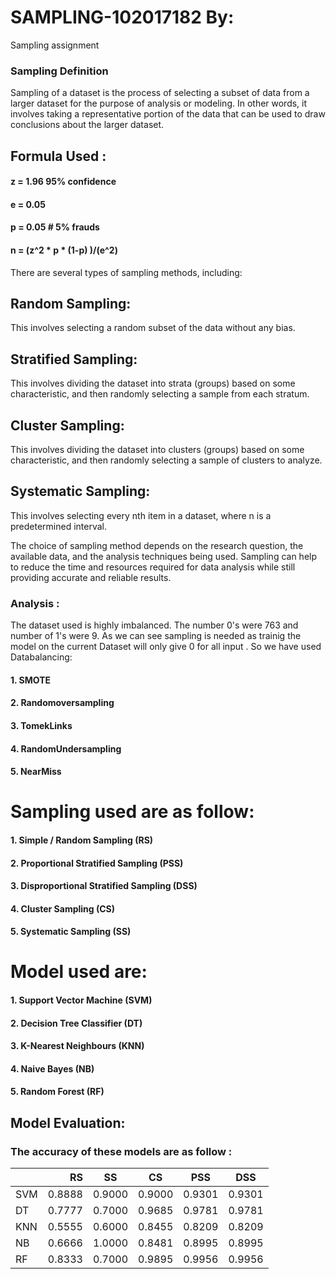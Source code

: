 # SAMPLING-102017182  By:
Sampling assignment 

### Sampling Definition
Sampling of a dataset is the process of selecting a subset of data from a larger dataset for the purpose of analysis or modeling. In other words, it involves taking a representative portion of the data that can be used to draw conclusions about the larger dataset.



## Formula Used :
####  z = 1.96   95% confidence
####  e = 0.05
#### p = 0.05    # 5% frauds
#### n = (z^2 * p * (1-p) )/(e^2)

There are several types of sampling methods, including:

##  Random Sampling:
This involves selecting a random subset of the data without any bias.

##  Stratified Sampling: 
This involves dividing the dataset into strata (groups) based on some characteristic, and then randomly selecting a sample from each stratum.

## Cluster Sampling:
This involves dividing the dataset into clusters (groups) based on some characteristic, and then randomly selecting a sample of clusters to analyze.

##  Systematic Sampling:
This involves selecting every nth item in a dataset, where n is a predetermined interval.

The choice of sampling method depends on the research question, the available data, and the analysis techniques being used. Sampling can help to reduce the time and resources required for data analysis while still providing accurate and reliable results.

### Analysis :
The dataset used is highly imbalanced. The number 0's were 763 and number of 1's were 9. As we can see sampling is needed as trainig the model on the current Dataset will only give 0 for all input .
So we have used Databalancing:
#### 1. SMOTE 
#### 2. Randomoversampling
#### 3. TomekLinks
#### 4. RandomUndersampling
#### 5. NearMiss

# Sampling used are as follow:

#### 1. Simple / Random Sampling (RS)
#### 2. Proportional Stratified Sampling (PSS)
#### 3. Disproportional Stratified Sampling (DSS)
#### 4. Cluster Sampling (CS)
#### 5. Systematic Sampling (SS)


# Model used are:

#### 1. Support Vector Machine (SVM)
#### 2. Decision Tree Classifier (DT)
#### 3. K-Nearest Neighbours (KNN)
#### 4. Naive Bayes (NB)
#### 5. Random Forest (RF)

## Model Evaluation:

### The accuracy of these models are as follow :
|      |   RS    |     SS     |   CS     |     PSS    |     DSS    |
|------|-------: |------------|--------- |------------|----------- |
| SVM  |  0.8888 |    0.9000  |  0.9000  |    0.9301  |    0.9301  |
| DT   |  0.7777 |    0.7000  |  0.9685  |    0.9781  |    0.9781  |
| KNN  |  0.5555 |    0.6000  |  0.8455  |    0.8209  |    0.8209  |
| NB   |  0.6666 |    1.0000  |  0.8481  |    0.8995  |    0.8995  |
| RF   |  0.8333 |    0.7000  |  0.9895  |    0.9956  |    0.9956  |


